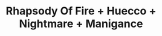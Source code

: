 ---
layout: post
category: concert
title: Rhapsody Of Fire + Huecco + Nightmare + Manigance
artists: 
- Rhapsody Of Fire
- Huecco
- Nightmare
- Manigance
place: 
- Petit Bain
country: France
city: Paris
---